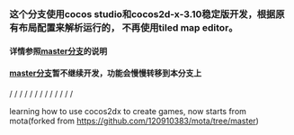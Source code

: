 ### 这个分支使用cocos studio和cocos2d-x-3.10稳定版开发，根据原有布局配置来解析运行的， 不再使用tiled map editor。

#### 详情参照[master分支][1]的说明

#### [master分支][1]暂不继续开发，功能会慢慢转移到本分支上

[1]: https://github.com/120910383/mota/tree/master

/
/
/
/
/
/
/
/
/
/
/
/
/


learning how to use cocos2dx to create games, now starts from mota(forked from https://github.com/120910383/mota/tree/master)
